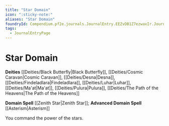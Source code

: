 ```yaml
---
title: "Star Domain"
icon: ":sticky-note:"
aliases: "Star Domain"
foundryId: Compendium.pf2e.journals.JournalEntry.EEZvDB1Z7ezwaxIr.JournalEntryPage.6bDpXy7pQdGrd2og
tags:
  - JournalEntryPage
---
```


# Star Domain
**Deities** [[Deities/Black Butterfly|Black Butterfly]], [[Deities/Cosmic Caravan|Cosmic Caravan]], [[Deities/Desna|Desna]], [[Deities/Findeladlara|Findeladlara]], [[Deities/Luhar|Luhar]], [[Deities/Ma'at|Ma'at]], [[Deities/Pulura|Pulura]], [[Deities/The Path of the Heavens|The Path of the Heavens]]

**Domain Spell** [[Zenith Star|Zenith Star]]; **Advanced Domain Spell** [[Asterism|Asterism]]

You command the power of the stars.